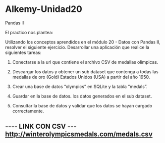 # Alkemy-Unidad20
Pandas II


El practico nos plantea:

Utilizando los conceptos aprendidos en el módulo 20 - Datos con
Pandas II, resolver el siguiente ejercicio.
Desarrollar una aplicación que realice la siguientes tareas:

1. Conectarse a la url que contiene el archivo CSV de medallas
olímpicas.

2. Descargar los datos y obtener un sub dataset que contenga a
todas las medallas de oro (Gold) Estados Unidos (USA) a partir del
año 1950.

3. Crear una base de datos “olympics” en SQLite y la tabla “medals”.

4. Guardar en la base de datos. los datos generados en el sub
dataset.

5. Consultar la base de datos y validar que los datos se hayan
cargado correctamente.

---- LINK CON CSV ---
http://winterolympicsmedals.com/medals.csv
----------------------

